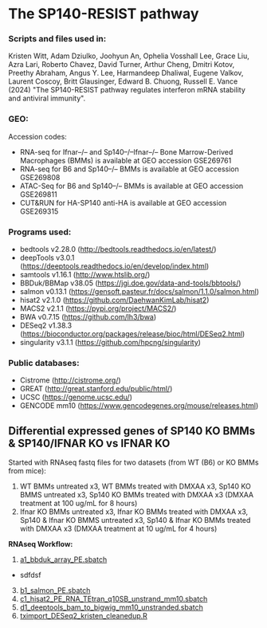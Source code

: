 # The SP140-RESIST pathway

### Scripts and files used in:

Kristen Witt, Adam Dziulko, Joohyun An, Ophelia Vosshall Lee, Grace Liu, Azra Lari, Roberto Chavez, David Turner, Arthur Cheng, Dmitri Kotov, Preethy Abraham, Angus Y. Lee, Harmandeep Dhaliwal, Eugene Valkov, Laurent Coscoy, Britt Glausinger, Edward B. Chuong, Russell E. Vance (2024) "The SP140-RESIST pathway regulates interferon mRNA stability and antiviral immunity".

### GEO:
Accession codes:
- RNA-seq for Ifnar–/– and Sp140–/–Ifnar–/– Bone Marrow-Derived Macrophages (BMMs) is available at GEO accession GSE269761
- RNA-seq for B6 and Sp140–/– BMMs is available at GEO accession GSE269808
- ATAC-Seq for B6 and Sp140–/– BMMs is available at GEO accession GSE269811
- CUT&RUN for HA-SP140 anti-HA is available at GEO accession GSE269315

### Programs used:
- bedtools v2.28.0 (http://bedtools.readthedocs.io/en/latest/)
- deepTools v3.0.1 (https://deeptools.readthedocs.io/en/develop/index.html)
- samtools v1.16.1 (http://www.htslib.org/)
- BBDuk/BBMap v38.05 (https://jgi.doe.gov/data-and-tools/bbtools/)
- salmon v0.13.1 (https://gensoft.pasteur.fr/docs/salmon/1.1.0/salmon.html)
- hisat2 v2.1.0 (https://github.com/DaehwanKimLab/hisat2)
- MACS2 v2.1.1 (https://pypi.org/project/MACS2/)
- BWA v0.7.15 (https://github.com/lh3/bwa)
- DESeq2 v1.38.3 (https://bioconductor.org/packages/release/bioc/html/DESeq2.html)
- singularity v3.1.1 (https://github.com/hpcng/singularity)

### Public databases:
- Cistrome (http://cistrome.org/)
- GREAT  (http://great.stanford.edu/public/html/)
- UCSC (https://genome.ucsc.edu/)
- GENCODE mm10 (https://www.gencodegenes.org/mouse/releases.html)

## Differential expressed genes of SP140 KO BMMs & SP140/IFNAR KO vs IFNAR KO
Started with RNAseq fastq files for two datasets (from WT (B6) or KO BMMs from mice):
1) WT BMMs untreated x3, WT BMMs treated with DMXAA x3, Sp140 KO BMMS untreated x3, Sp140 KO BMMs treated with DMXAA x3 (DMXAA treatment at 100 ug/mL for 8 hours)
2) Ifnar KO BMMs untreated x3, Ifnar KO BMMs treated with DMXAA x3, Sp140 & Ifnar KO BMMS untreated x3, Sp140 & Ifnar KO BMMs treated with DMXAA x3 (DMXAA treatment at 10 ug/mL for 4 hours)

**RNAseq Workflow:**
1) [a1_bbduk_array_PE.sbatch](RNA-seq/a1_bbduk_array_PE.sbatch)
  - sdfdsf
3) [b1_salmon_PE.sbatch](RNA-seq/b1_salmon_PE.sbatch)
4) [c1_hisat2_PE_RNA_TEtran_q10SB_unstrand_mm10.sbatch](RNA-seq/c1_hisat2_PE_RNA_TEtran_q10SB_unstrand_mm10.sbatch)
5) [d1_deeptools_bam_to_bigwig_mm10_unstranded.sbatch](RNA-seq/d1_deeptools_bam_to_bigwig_mm10_unstranded.sbatch)
6) [tximport_DESeq2_kristen_cleanedup.R](R-code/tximport_DESeq2_kristen_cleanedup.R)

